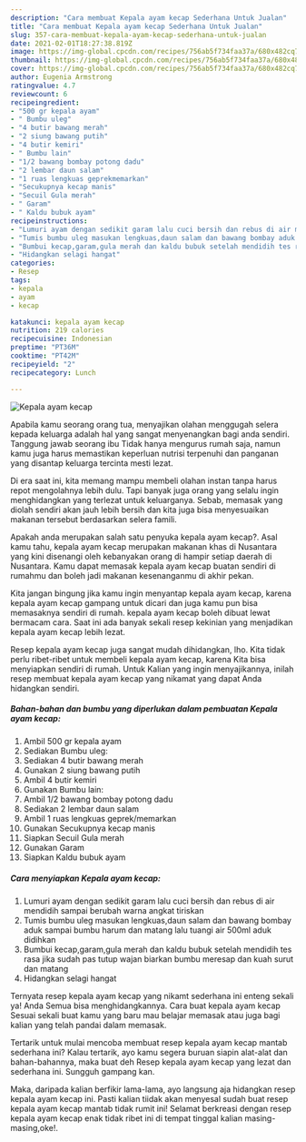 ```yaml
---
description: "Cara membuat Kepala ayam kecap Sederhana Untuk Jualan"
title: "Cara membuat Kepala ayam kecap Sederhana Untuk Jualan"
slug: 357-cara-membuat-kepala-ayam-kecap-sederhana-untuk-jualan
date: 2021-02-01T18:27:38.819Z
image: https://img-global.cpcdn.com/recipes/756ab5f734faa37a/680x482cq70/kepala-ayam-kecap-foto-resep-utama.jpg
thumbnail: https://img-global.cpcdn.com/recipes/756ab5f734faa37a/680x482cq70/kepala-ayam-kecap-foto-resep-utama.jpg
cover: https://img-global.cpcdn.com/recipes/756ab5f734faa37a/680x482cq70/kepala-ayam-kecap-foto-resep-utama.jpg
author: Eugenia Armstrong
ratingvalue: 4.7
reviewcount: 6
recipeingredient:
- "500 gr kepala ayam"
- " Bumbu uleg"
- "4 butir bawang merah"
- "2 siung bawang putih"
- "4 butir kemiri"
- " Bumbu lain"
- "1/2 bawang bombay potong dadu"
- "2 lembar daun salam"
- "1 ruas lengkuas geprekmemarkan"
- "Secukupnya kecap manis"
- "Secuil Gula merah"
- " Garam"
- " Kaldu bubuk ayam"
recipeinstructions:
- "Lumuri ayam dengan sedikit garam lalu cuci bersih dan rebus di air mendidih sampai berubah warna angkat tiriskan"
- "Tumis bumbu uleg masukan lengkuas,daun salam dan bawang bombay aduk sampai bumbu harum dan matang lalu tuangi air 500ml aduk didihkan"
- "Bumbui kecap,garam,gula merah dan kaldu bubuk setelah mendidih tes rasa jika sudah pas tutup wajan biarkan bumbu meresap dan kuah surut dan matang"
- "Hidangkan selagi hangat"
categories:
- Resep
tags:
- kepala
- ayam
- kecap

katakunci: kepala ayam kecap 
nutrition: 219 calories
recipecuisine: Indonesian
preptime: "PT36M"
cooktime: "PT42M"
recipeyield: "2"
recipecategory: Lunch

---
```



![Kepala ayam kecap](https://img-global.cpcdn.com/recipes/756ab5f734faa37a/680x482cq70/kepala-ayam-kecap-foto-resep-utama.jpg)

Apabila kamu seorang orang tua, menyajikan olahan menggugah selera kepada keluarga adalah hal yang sangat menyenangkan bagi anda sendiri. Tanggung jawab seorang ibu Tidak hanya mengurus rumah saja, namun kamu juga harus memastikan keperluan nutrisi terpenuhi dan panganan yang disantap keluarga tercinta mesti lezat.

Di era  saat ini, kita memang mampu membeli olahan instan tanpa harus repot mengolahnya lebih dulu. Tapi banyak juga orang yang selalu ingin menghidangkan yang terlezat untuk keluarganya. Sebab, memasak yang diolah sendiri akan jauh lebih bersih dan kita juga bisa menyesuaikan makanan tersebut berdasarkan selera famili. 



Apakah anda merupakan salah satu penyuka kepala ayam kecap?. Asal kamu tahu, kepala ayam kecap merupakan makanan khas di Nusantara yang kini disenangi oleh kebanyakan orang di hampir setiap daerah di Nusantara. Kamu dapat memasak kepala ayam kecap buatan sendiri di rumahmu dan boleh jadi makanan kesenanganmu di akhir pekan.

Kita jangan bingung jika kamu ingin menyantap kepala ayam kecap, karena kepala ayam kecap gampang untuk dicari dan juga kamu pun bisa memasaknya sendiri di rumah. kepala ayam kecap boleh dibuat lewat bermacam cara. Saat ini ada banyak sekali resep kekinian yang menjadikan kepala ayam kecap lebih lezat.

Resep kepala ayam kecap juga sangat mudah dihidangkan, lho. Kita tidak perlu ribet-ribet untuk membeli kepala ayam kecap, karena Kita bisa menyiapkan sendiri di rumah. Untuk Kalian yang ingin menyajikannya, inilah resep membuat kepala ayam kecap yang nikamat yang dapat Anda hidangkan sendiri.

<!--inarticleads1-->

##### Bahan-bahan dan bumbu yang diperlukan dalam pembuatan Kepala ayam kecap:

1. Ambil 500 gr kepala ayam
1. Sediakan  Bumbu uleg:
1. Sediakan 4 butir bawang merah
1. Gunakan 2 siung bawang putih
1. Ambil 4 butir kemiri
1. Gunakan  Bumbu lain:
1. Ambil 1/2 bawang bombay potong dadu
1. Sediakan 2 lembar daun salam
1. Ambil 1 ruas lengkuas geprek/memarkan
1. Gunakan Secukupnya kecap manis
1. Siapkan Secuil Gula merah
1. Gunakan  Garam
1. Siapkan  Kaldu bubuk ayam




<!--inarticleads2-->

##### Cara menyiapkan Kepala ayam kecap:

1. Lumuri ayam dengan sedikit garam lalu cuci bersih dan rebus di air mendidih sampai berubah warna angkat tiriskan
1. Tumis bumbu uleg masukan lengkuas,daun salam dan bawang bombay aduk sampai bumbu harum dan matang lalu tuangi air 500ml aduk didihkan
1. Bumbui kecap,garam,gula merah dan kaldu bubuk setelah mendidih tes rasa jika sudah pas tutup wajan biarkan bumbu meresap dan kuah surut dan matang
1. Hidangkan selagi hangat




Ternyata resep kepala ayam kecap yang nikamt sederhana ini enteng sekali ya! Anda Semua bisa menghidangkannya. Cara buat kepala ayam kecap Sesuai sekali buat kamu yang baru mau belajar memasak atau juga bagi kalian yang telah pandai dalam memasak.

Tertarik untuk mulai mencoba membuat resep kepala ayam kecap mantab sederhana ini? Kalau tertarik, ayo kamu segera buruan siapin alat-alat dan bahan-bahannya, maka buat deh Resep kepala ayam kecap yang lezat dan sederhana ini. Sungguh gampang kan. 

Maka, daripada kalian berfikir lama-lama, ayo langsung aja hidangkan resep kepala ayam kecap ini. Pasti kalian tiidak akan menyesal sudah buat resep kepala ayam kecap mantab tidak rumit ini! Selamat berkreasi dengan resep kepala ayam kecap enak tidak ribet ini di tempat tinggal kalian masing-masing,oke!.

